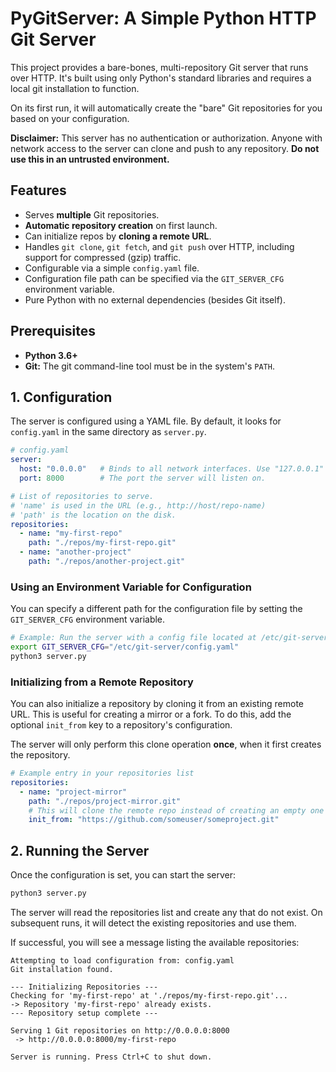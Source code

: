# PyGitServer: A Simple Python HTTP Git Server

This project provides a bare-bones, multi-repository Git server that runs over HTTP. It's built using only Python's standard libraries and requires a local git installation to function.

On its first run, it will automatically create the "bare" Git repositories for you based on your configuration.

**Disclaimer:** This server has no authentication or authorization. Anyone with network access to the server can clone and push to any repository. **Do not use this in an untrusted environment.**

## Features

- Serves **multiple** Git repositories.
- **Automatic repository creation** on first launch.
- Can initialize repos by **cloning a remote URL**.
- Handles `git clone`, `git fetch`, and `git push` over HTTP, including support for compressed (gzip) traffic.
- Configurable via a simple `config.yaml` file.
- Configuration file path can be specified via the `GIT_SERVER_CFG` environment variable.
- Pure Python with no external dependencies (besides Git itself).

## Prerequisites

- **Python 3.6+**
- **Git:** The git command-line tool must be in the system's `PATH`.

## 1. Configuration

The server is configured using a YAML file. By default, it looks for `config.yaml` in the same directory as `server.py`.

```yaml
# config.yaml
server:
  host: "0.0.0.0"   # Binds to all network interfaces. Use "127.0.0.1" for local access only.
  port: 8000        # The port the server will listen on.

# List of repositories to serve.
# 'name' is used in the URL (e.g., http://host/repo-name)
# 'path' is the location on the disk.
repositories:
  - name: "my-first-repo"
    path: "./repos/my-first-repo.git"
  - name: "another-project"
    path: "./repos/another-project.git"
```

### Using an Environment Variable for Configuration

You can specify a different path for the configuration file by setting the `GIT_SERVER_CFG` environment variable.

```bash
# Example: Run the server with a config file located at /etc/git-server/config.yaml
export GIT_SERVER_CFG="/etc/git-server/config.yaml"
python3 server.py
```

### Initializing from a Remote Repository

You can also initialize a repository by cloning it from an existing remote URL. This is useful for creating a mirror or a fork. To do this, add the optional `init_from` key to a repository's configuration.

The server will only perform this clone operation **once**, when it first creates the repository.

```yaml
# Example entry in your repositories list
repositories:
  - name: "project-mirror"
    path: "./repos/project-mirror.git"
    # This will clone the remote repo instead of creating an empty one
    init_from: "https://github.com/someuser/someproject.git"
```

## 2. Running the Server

Once the configuration is set, you can start the server:

```bash
python3 server.py
```

The server will read the repositories list and create any that do not exist. On subsequent runs, it will detect the existing repositories and use them.

If successful, you will see a message listing the available repositories:

```
Attempting to load configuration from: config.yaml
Git installation found.

--- Initializing Repositories ---
Checking for 'my-first-repo' at './repos/my-first-repo.git'...
-> Repository 'my-first-repo' already exists.
--- Repository setup complete ---

Serving 1 Git repositories on http://0.0.0.0:8000
 -> http://0.0.0.0:8000/my-first-repo

Server is running. Press Ctrl+C to shut down.
```


